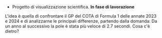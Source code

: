 + Progetto di visualizzazione scientifica.
**In fase di lavorazione**

L'idea è quella di confrontare il GP del COTA di Formula 1 delle annate 2023 e 2024 e di analizzarne le principali differenze, partendo dalla domanda: 
Da un anno al successivo la pole è stata più veloce di 2.7 secondi. Cosa c'è dietro?
